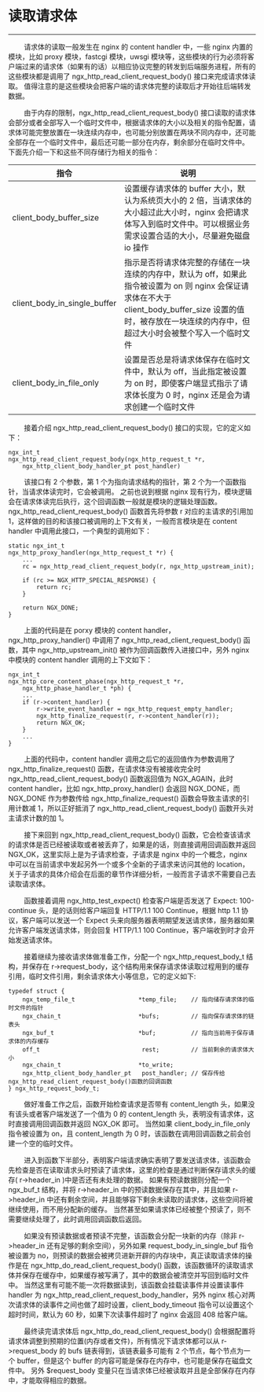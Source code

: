 # 读取请求体
***

&emsp;&emsp;
请求体的读取一般发生在 nginx 的 content handler 中，一些 nginx 内置的模块，比如 proxy 模块，fastcgi 模块，uwsgi 模块等，这些模块的行为必须将客户端过来的请求体（如果有的话）以相应协议完整的转发到后端服务进程，所有的这些模块都是调用了 ngx_http_read_client_request_body() 接口来完成请求体读取。
值得注意的是这些模块会把客户端的请求体完整的读取后才开始往后端转发数据。

&emsp;&emsp;
由于内存的限制，ngx_http_read_client_request_body() 接口读取的请求体会部分或者全部写入一个临时文件中，根据请求体的大小以及相关的指令配置，请求体可能完整放置在一块连续内存中，也可能分别放置在两块不同内存中，还可能全部存在一个临时文件中，最后还可能一部分在内存，剩余部分在临时文件中。
下面先介绍一下和这些不同存储行为相关的指令：

|指令|说明|
| --- | --- |
|client_body_buffer_size|设置缓存请求体的 buffer 大小，默认为系统页大小的 2 倍，当请求体的大小超过此大小时，nginx 会把请求体写入到临时文件中。可以根据业务需求设置合适的大小，尽量避免磁盘 io 操作|
|client_body_in_single_buffer|指示是否将请求体完整的存储在一块连续的内存中，默认为 off，如果此指令被设置为 on 则 nginx 会保证请求体在不大于 client_body_buffer_size 设置的值时，被存放在一块连续的内存中，但超过大小时会被整个写入一个临时文件|
|client_body_in_file_only|设置是否总是将请求体保存在临时文件中，默认为 off，当此指定被设置为 on 时，即使客户端显式指示了请求体长度为 0 时，nginx 还是会为请求创建一个临时文件|

&emsp;&emsp;
接着介绍 ngx_http_read_client_request_body() 接口的实现，它的定义如下：

    ngx_int_t
    ngx_http_read_client_request_body(ngx_http_request_t *r,
        ngx_http_client_body_handler_pt post_handler)

&emsp;&emsp;
该接口有 2 个参数，第 1 个为指向请求结构的指针，第 2 个为一个函数指针，当请求体读完时，它会被调用。
之前也说到根据 nginx 现有行为，模块逻辑会在请求体读完后执行，这个回调函数一般就是模块的逻辑处理函数。
ngx_http_read_client_request_body() 函数首先将参数 r 对应的主请求的引用加 1，这样做的目的和该接口被调用的上下文有关，一般而言模块是在 content handler 中调用此接口，一个典型的调用如下：

    static ngx_int_t
    ngx_http_proxy_handler(ngx_http_request_t *r) {
        ...
        rc = ngx_http_read_client_request_body(r, ngx_http_upstream_init);

        if (rc >= NGX_HTTP_SPECIAL_RESPONSE) {
            return rc;
        }

        return NGX_DONE;
    }

&emsp;&emsp;
上面的代码是在 porxy 模块的 content handler，ngx_http_proxy_handler() 中调用了 ngx_http_read_client_request_body() 函数，其中 ngx_http_upstream_init() 被作为回调函数传入进接口中，另外 nginx 中模块的 content handler 调用的上下文如下：

    ngx_int_t
    ngx_http_core_content_phase(ngx_http_request_t *r,
        ngx_http_phase_handler_t *ph) {
        ...
        if (r->content_handler) {
            r->write_event_handler = ngx_http_request_empty_handler;
            ngx_http_finalize_request(r, r->content_handler(r));
            return NGX_OK;
        }
        ...
    }

&emsp;&emsp;
上面的代码中，content handler 调用之后它的返回值作为参数调用了 ngx_http_finalize_request() 函数，在请求体没有被接收完全时 ngx_http_read_client_request_body() 函数返回值为 NGX_AGAIN，此时 content handler，比如 ngx_http_proxy_handler() 会返回 NGX_DONE，而 NGX_DONE 作为参数传给 ngx_http_finalize_request() 函数会导致主请求的引用计数减 1，所以正好抵消了 ngx_http_read_client_request_body() 函数开头对主请求计数的加 1。

&emsp;&emsp;
接下来回到 ngx_http_read_client_request_body() 函数，它会检查该请求的请求体是否已经被读取或者被丢弃了，如果是的话，则直接调用回调函数并返回 NGX_OK，这里实际上是为子请求检查，子请求是 nginx 中的一个概念，nginx 中可以在当前请求中发起另外一个或多个全新的子请求来访问其他的 location，关于子请求的具体介绍会在后面的章节作详细分析，一般而言子请求不需要自己去读取请求体。

&emsp;&emsp;
函数接着调用 ngx_http_test_expect() 检查客户端是否发送了 Expect:
100-continue 头，是的话则给客户端回复 HTTP/1.1 100 Continue，根据 http 1.1 协议，客户端可以发送一个 Expect 头来向服务器表明期望发送请求体，服务器如果允许客户端发送请求体，则会回复 HTTP/1.1 100 Continue，客户端收到时才会开始发送请求体。

&emsp;&emsp;
接着继续为接收请求体做准备工作，分配一个 ngx_http_request_body_t 结构，并保存在 r->request_body，这个结构用来保存请求体读取过程用到的缓存引用，临时文件引用，剩余请求体大小等信息，它的定义如下:

    typedef struct {
        ngx_temp_file_t                  *temp_file;    // 指向储存请求体的临时文件的指针
        ngx_chain_t                      *bufs;         // 指向保存请求体的链表头
        ngx_buf_t                        *buf;          // 指向当前用于保存请求体的内存缓存
        off_t                             rest;         // 当前剩余的请求体大小
        ngx_chain_t                      *to_write;
        ngx_http_client_body_handler_pt   post_handler; // 保存传给ngx_http_read_client_request_body()函数的回调函数
    } ngx_http_request_body_t;

&emsp;&emsp;
做好准备工作之后，函数开始检查请求是否带有 content_length 头，如果没有该头或者客户端发送了一个值为 0 的 content_length 头，表明没有请求体，这时直接调用回调函数并返回 NGX_OK 即可。
当然如果 client_body_in_file_only 指令被设置为 on，且 content_length 为 0 时，该函数在调用回调函数之前会创建一个空的临时文件。

&emsp;&emsp;
进入到函数下半部分，表明客户端请求确实表明了要发送请求体，该函数会先检查是否在读取请求头时预读了请求体，这里的检查是通过判断保存请求头的缓存( r->header_in )中是否还有未处理的数据。
如果有预读数据则分配一个 ngx_buf_t 结构，并将 r->header_in 中的预读数据保存在其中，并且如果 r->header_in 中还有剩余空间，并且能够容下剩余未读取的请求体，这些空间将被继续使用，而不用分配新的缓存。
当然甚至如果请求体已经被整个预读了，则不需要继续处理了，此时调用回调函数后返回。

&emsp;&emsp;
如果没有预读数据或者预读不完整，该函数会分配一块新的内存（除非 r->header_in 还有足够的剩余空间），另外如果 request_body_in_single_buf 指令被设置为 no，则预读的数据会被拷贝进新开辟的内存块中，真正读取请求体的操作是在 ngx_http_do_read_client_request_body() 函数，该函数循环的读取请求体并保存在缓存中，如果缓存被写满了，其中的数据会被清空并写回到临时文件中。
当然这里有可能不能一次将数据读到，该函数会挂载读事件并设置读事件 handler 为 ngx_http_read_client_request_body_handler，另外 nginx 核心对两次请求体的读事件之间也做了超时设置，client_body_timeout 指令可以设置这个超时时间，默认为 60 秒，如果下次读事件超时了 nginx 会返回 408 给客户端。

&emsp;&emsp;
最终读完请求体后 ngx_http_do_read_client_request_body() 会根据配置将请求体调整到预期的位置(内存或者文件)，所有情况下请求体都可以从 r->request_body 的 bufs 链表得到，该链表最多可能有 2 个节点，每个节点为一个 buffer，但是这个 buffer 的内容可能是保存在内存中，也可能是保存在磁盘文件中。
另外 $request_body 变量只在当请求体已经被读取并且是全部保存在内存中，才能取得相应的数据。